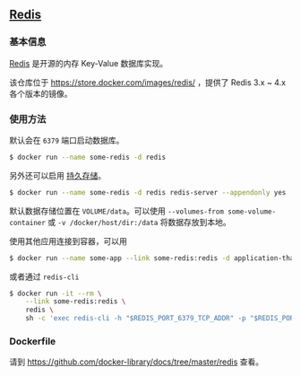 ## [Redis](https://store.docker.com/images/redis/)

### 基本信息

[Redis](https://en.wikipedia.org/wiki/Redis) 是开源的内存 Key-Value 数据库实现。

该仓库位于 https://store.docker.com/images/redis/ ，提供了 Redis 3.x ~ 4.x 各个版本的镜像。

### 使用方法

默认会在 `6379` 端口启动数据库。

```bash
$ docker run --name some-redis -d redis
```

另外还可以启用 [持久存储](http://redis.io/topics/persistence)。

```bash
$ docker run --name some-redis -d redis redis-server --appendonly yes
```

默认数据存储位置在 `VOLUME/data`。可以使用 `--volumes-from some-volume-container` 或 `-v /docker/host/dir:/data` 将数据存放到本地。

使用其他应用连接到容器，可以用

```bash
$ docker run --name some-app --link some-redis:redis -d application-that-uses-redis
```

或者通过 `redis-cli`

```bash
$ docker run -it --rm \
    --link some-redis:redis \
    redis \
    sh -c 'exec redis-cli -h "$REDIS_PORT_6379_TCP_ADDR" -p "$REDIS_PORT_6379_TCP_PORT"'
```

### Dockerfile

请到 https://github.com/docker-library/docs/tree/master/redis 查看。
